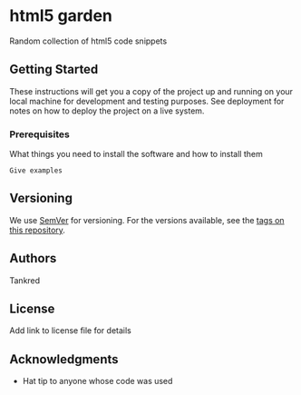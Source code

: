 # html5 garden

Random collection of html5 code snippets

## Getting Started

These instructions will get you a copy of the project up and running on your local machine for development and testing purposes. See deployment for notes on how to deploy the project on a live system.

### Prerequisites

What things you need to install the software and how to install them

```
Give examples
```

## Versioning

We use [SemVer](http://semver.org/) for versioning. For the versions available, see the [tags on this repository](https://github.com/tankred/html5-lab/tags).

## Authors

Tankred

## License

Add link to license file for details

## Acknowledgments

* Hat tip to anyone whose code was used
